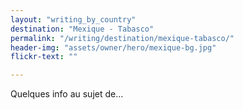 ```yaml
---
layout: "writing_by_country"
destination: "Mexique - Tabasco"
permalink: "/writing/destination/mexique-tabasco/"
header-img: "assets/owner/hero/mexique-bg.jpg"
flickr-text: ""

---
```


Quelques info au sujet de...